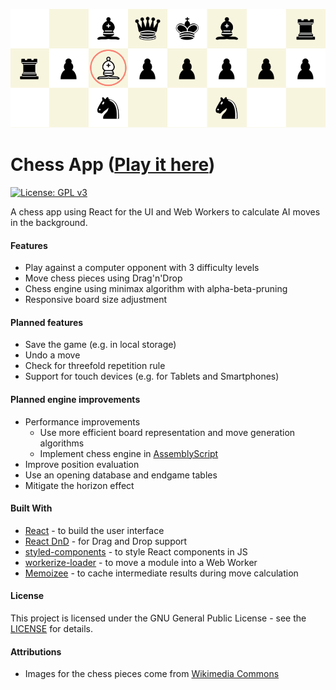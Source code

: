 ![Chess Banner](chess_screenshot.png)

# Chess App ([Play it here](https://mhonert.github.io/chess))

[![License: GPL v3](https://img.shields.io/badge/License-GPLv3-blue.svg)](https://www.gnu.org/licenses/gpl-3.0)

A chess app using React for the UI and Web Workers to calculate AI moves in the background.


#### Features
* Play against a computer opponent with 3 difficulty levels
* Move chess pieces using Drag'n'Drop
* Chess engine using minimax algorithm with alpha-beta-pruning
* Responsive board size adjustment

#### Planned features
* Save the game (e.g. in local storage)
* Undo a move
* Check for threefold repetition rule
* Support for touch devices (e.g. for Tablets and Smartphones)

#### Planned engine improvements
* Performance improvements
  * Use more efficient board representation and move generation algorithms
  * Implement chess engine in [AssemblyScript](https://docs.assemblyscript.org/)
* Improve position evaluation
* Use an opening database and endgame tables
* Mitigate the horizon effect

#### Built With
* [React](https://reactjs.org/) - to build the user interface
* [React DnD](https://github.com/react-dnd/react-dnd) - for Drag and Drop support
* [styled-components](https://www.styled-components.com/) - to style React components in JS
* [workerize-loader](https://github.com/developit/workerize-loader) - to move a module into a Web Worker
* [Memoizee](https://github.com/medikoo/memoizee) - to cache intermediate results during move calculation

#### License
This project is licensed under the GNU General Public License - see the [LICENSE](LICENSE) for details.

#### Attributions
* Images for the chess pieces come from [Wikimedia Commons](https://commons.wikimedia.org/wiki/Category:SVG_chess_pieces)

